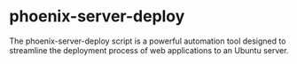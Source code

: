 # phoenix-server-deploy
The phoenix-server-deploy script is a powerful automation tool designed to streamline the deployment process of web applications to an Ubuntu server. 
